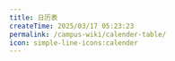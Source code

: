 ```yaml
---
title: 日历表
createTime: 2025/03/17 05:23:23
permalink: /campus-wiki/calender-table/
icon: simple-line-icons:calender
---
```



